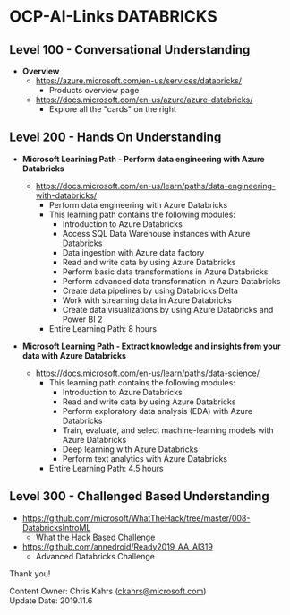 # OCP-AI-Links DATABRICKS
## Level 100 - Conversational Understanding
* **Overview**
  * https://azure.microsoft.com/en-us/services/databricks/
    * Products overview page
  * https://docs.microsoft.com/en-us/azure/azure-databricks/
    * Explore all the "cards" on the right  


## Level 200 - Hands On Understanding
* **Microsoft Learining Path - Perform data engineering with Azure Databricks**
  * https://docs.microsoft.com/en-us/learn/paths/data-engineering-with-databricks/ 
    * Perform data engineering with Azure Databricks
    * This learning path contains the following modules:
      * Introduction to Azure Databricks
      * Access SQL Data Warehouse instances with Azure Databricks
      * Data ingestion with Azure data factory
      * Read and write data by using Azure Databricks
      * Perform basic data transformations in Azure Databricks
      * Perform advanced data transformation in Azure Databricks
      * Create data pipelines by using Databricks Delta
      * Work with streaming data in Azure Databricks
      * Create data visualizations by using Azure Databricks and Power BI 2
    * Entire Learning Path: 8 hours
  
* **Microsoft Learning Path - Extract knowledge and insights from your data with Azure Databricks** 
  * https://docs.microsoft.com/en-us/learn/paths/data-science/
    * This learning path contains the following modules:
      * Introduction to Azure Databricks
      * Read and write data by using Azure Databricks
      * Perform exploratory data analysis (EDA) with Azure Databricks
      * Train, evaluate, and select machine-learning models with Azure Databricks
      * Deep learning with Azure Databricks
      * Perform text analytics with Azure Databricks
    * Entire Learning Path: 4.5 hours


## Level 300 - Challenged Based Understanding
* https://github.com/microsoft/WhatTheHack/tree/master/008-DatabricksIntroML
  * What the Hack Based Challenge
* https://github.com/annedroid/Ready2019_AA_AI319
  * Advanced Databricks Challenge


Thank you!

Content Owner: Chris Kahrs (ckahrs@microsoft.com)<br>
Update Date: 2019.11.6